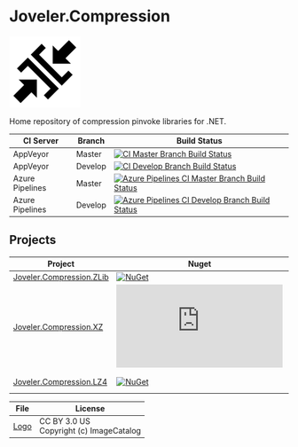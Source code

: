 # Joveler.Compression

<div style="text-align: left">
    <img src="./Image/Logo.svg" height="128">
</div>

Home repository of compression pinvoke libraries for .NET.

| CI Server       | Branch  | Build Status   |
|-----------------|---------|----------------|
| AppVeyor        | Master  | [![CI Master Branch Build Status](https://ci.appveyor.com/api/projects/status/9t1fg4vyavqowb3p/branch/master?svg=true)](https://ci.appveyor.com/project/ied206/joveler-compression/branch/master) |
| AppVeyor        | Develop | [![CI Develop Branch Build Status](https://ci.appveyor.com/api/projects/status/9t1fg4vyavqowb3p/branch/develop?svg=true)](https://ci.appveyor.com/project/ied206/joveler-compression/branch/develop) |
| Azure Pipelines | Master  | [![Azure Pipelines CI Master Branch Build Status](https://ied206.visualstudio.com/Joveler.Compression/_apis/build/status/ied206.Joveler.Compression?branchName=master)](https://dev.azure.com/ied206/Joveler.Compression/_build) |
| Azure Pipelines | Develop | [![Azure Pipelines CI Develop Branch Build Status](https://ied206.visualstudio.com/Joveler.Compression/_apis/build/status/ied206.Joveler.Compression?branchName=develop)](https://dev.azure.com/ied206/Joveler.Compression/_build) |

## Projects

| Project      | Nuget | Wraps                               | License      |
|--------------|-------|-------------------------------------|--------------|
| [Joveler.Compression.ZLib](./Joveler.Compression.ZLib) | [![NuGet](https://buildstats.info/nuget/Joveler.Compression.ZLib)](https://www.nuget.org/packages/Joveler.Compression.ZLib) | [zlib](https://zlib.net/) | zlib |
| [Joveler.Compression.XZ](./Joveler.Compression.XZ) | [![NuGet](https://buildstats.info/nuget/Joveler.Compression.XZ)](https://www.nuget.org/packages/Joveler.Compression.XZ) | [XZ Utils](https://tukaani.org/xz/) | MIT |
| [Joveler.Compression.LZ4](./Joveler.Compression.LZ4) | [![NuGet](https://buildstats.info/nuget/Joveler.Compression.LZ4)](https://www.nuget.org/packages/Joveler.Compression.LZ4b) | [lz4](https://lz4.github.io/lz4/)   | BSD 2-Clause |

| File     | License |
|----------|---------|
| [Logo](./Image/Logo.svg) | CC BY 3.0 US<br>Copyright (c) ImageCatalog |
